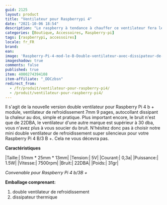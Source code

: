 ```yaml
---
guid: 2125
layout: product 
title: "Ventilateur pour Raspberrypi 4"
date: "2021-10-06 18:54"
description: "Le raspberry à tendance à chauffer ce ventilateur fera le nécessaire pour ne pas dépasser les 50°C"
categories: [Boutique, Accessoires, Raspberry-pi]
tags: [raspberrypi, accessoires]
locale: fr_FR
brand: 
ean: 
image: 'Raspberry-Pi-4-mod-le-B-Double-ventilateur-avec-dissipateur-de-chaleur-ultime-Double-ventilateur.jpg'
imageshadow: true
comments: false
published: true
item: 4000274394108
item-affiliate: "_DDCzbsn"
redirect_from: 
  - /fr/produit/ventilateur-pour-raspberry-pi4/
  - /produit/ventilateur-pour-raspberry-pi4/
---
```



Il s'agit de la nouvelle version double ventilateur pour Raspberry Pi 4 b + module, ventilateur de refroidissement 7mm 9 pages, autocollant dissipant la chaleur au dos, simple et pratique. Plus important encore, le bruit n'est que de 22DBA, le ventilateur d'une autre marque est supérieur à 30 dba, vous n'avez plus à vous soucier du bruit. N'hésitez donc pas à choisir notre mini double ventilateur de refroidissement super silencieux pour votre Raspberry Pi 4 B/3 B +. Cela ne vous décevra pas.

**Caractéristiques**

|Taille:| 51mm \* 25mm \* 13mm|
|Tension:| 5V|
|Courant:| 0,3a|
|Puissance:| 1.5W|
|Vitesse:| 7500rpm|
|Bruit:| 22DBA|
|Poids:| 31gr|

*Convenable pour Raspberry Pi 4 b/3B +*

**Emballage comprenant:**

1. double ventilateur de refroidissement
2. dissipateur thermique
